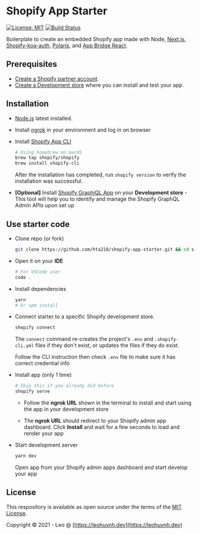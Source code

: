 # Shopify App Starter

[![License: MIT](https://img.shields.io/badge/License-MIT-green.svg)](LICENSE.md)
[![Build Status](https://travis-ci.com/Shopify/shopify-app-node.svg?branch=master)](https://travis-ci.com/Shopify/shopify-app-node)

Boilerplate to create an embedded Shopify app made with Node, [Next.js](https://nextjs.org/), [Shopify-koa-auth](https://github.com/Shopify/quilt/tree/master/packages/koa-shopify-auth), [Polaris](https://github.com/Shopify/polaris-react), and [App Bridge React](https://shopify.dev/tools/app-bridge/react-components).

## Prerequisites

- [Create a Shopify partner account](https://partners.shopify.com/signup).
- [Create a Development store](https://help.shopify.com/en/partners/dashboard/development-stores#create-a-development-store) where you can install and test your app.

## Installation

- [Node.js](https://nodejs.org) latest installed.
- Install [ngrok](https://ngrok.com/) in your environment and log in on browser 
- Install [Shopify App CLI](https://shopify.dev/tools/cli)

  ```bash
  # Using homebrew on macOS
  brew tap shopify/shopify
  brew install shopify-cli
  ```

  After the installation has completed, run `shopify version` to verify the installation was successful.

- **[Optional]** Install [Shopify GraphiQL App](https://shopify-graphiql-app.shopifycloud.com/login) on your **Development store** - This tool will help you to identify and manage the Shopify GraphQL Admin APIs upon set up

## Use starter code

- Clone repo (or fork)

  ```bash
  git clone https://github.com/hta218/shopify-app-starter.git && cd shopify-app-starter
  ```

- Open it on your **IDE**

  ```bash
  # For VSCode user
  code .
  ```
	
- Install dependencies
  ```bash
  yarn
  # Or npm install
  ```

- Connect starter to a specific Shopify development store.

  ```bash
  shopify connect
  ```

  The `connect` command re-creates the project's `.env` and `.shopify-cli.yml` files if they don't exist, or updates the files if they do exist.

  Follow the CLI instruction then check `.env` file to make sure it has correct credential info

- Install app (only 1 time)

  ```bash
  # Skip this if you already did before
  shopify serve
  ```

  - Follow the **ngrok URL** shown in the terminal to install and start using the app in your development store

  - The **ngrok URL** should redirect to your Shopify admin app dashboard. Click **Install** and wait for a few seconds to load and render your app

- Start development server

  ```bash
  yarn dev
  ```

  Open app from your Shopify admin apps dashboard and start develop your app

## License

This respository is available as open source under the terms of the [MIT License](https://opensource.org/licenses/MIT).

Copyright © 2021 - Leo @ [https://leohuynh.dev](https://leohuynh.dev)
